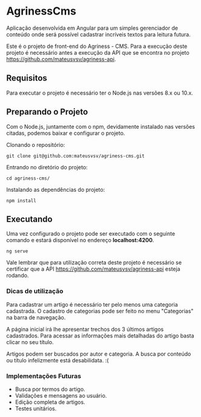 # AgrinessCms

Aplicação desenvolvida em Angular para um simples gerenciador de conteúdo onde será possível cadastrar incríveis textos para leitura futura.

Este é o projeto de front-end do Agriness - CMS. Para a execução deste projeto é necessário antes a execução da API que se encontra no projeto https://github.com/mateusvsv/agriness-api.

## Requisitos

Para executar o projeto é necessário ter o Node.js nas versões 8.x ou 10.x.

## Preparando o Projeto

Com o Node.js, juntamente com o npm, devidamente instalado nas versões citadas, podemos baixar e configurar o projeto.

Clonando o repositório:
```
git clone git@github.com:mateusvsv/agriness-cms.git
```
Entrando no diretório do projeto:
```
cd agriness-cms/
```
Instalando as dependências do projeto:
```
npm install
```

## Executando

Uma vez configurado o projeto pode ser executado com o seguinte comando e estará disponível no endereço **localhost:4200**.
```
ng serve
```

Vale lembrar que para utilização correta deste projeto é necessário se certificar que a API https://github.com/mateusvsv/agriness-api esteja rodando.


### Dicas de utilização

Para cadastrar um artigo é necessário ter pelo menos uma categoria cadastrada.
O cadastro de categorias pode ser feito no menu "Categorias" na barra de navegação.

A página inicial irá lhe apresentar trechos dos 3 últimos artigos cadastrados. Para acessar as informações mais detalhadas do artigo basta clicar no seu título.

Artigos podem ser buscados por autor e categoria. A busca por conteúdo ou título infelizmente está desabilidata. :(

### Implementações Futuras

- Busca por termos do artigo.
- Validações e mensagens ao usuário.
- Edição completa de artigos.
- Testes unitários.
